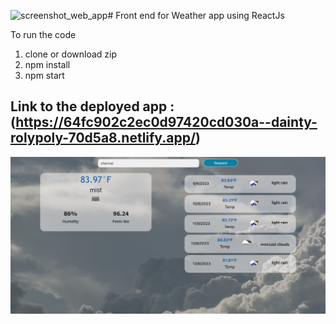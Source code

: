 ![screenshot_web_app](https://github.com/abhinav106b/Weather_app_frontend/assets/53481144/b1068bae-be36-4d62-a117-84dd8c252d79)# Front end for Weather app using ReactJs

To run the code
1) clone or download zip
2) npm install
3) npm start

## Link to the deployed app : (https://64fc902c2ec0d97420cd030a--dainty-rolypoly-70d5a8.netlify.app/)

![Preview of Weather app](./screenshot_web_app.png) 
